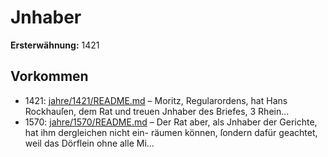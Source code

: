 # Jnhaber

**Ersterwähnung:** 1421

## Vorkommen
- 1421: [jahre/1421/README.md](../jahre/1421/README.md) – Moritz, Regularordens, hat Hans
Rockhauſen, dem Rat und treuen Jnhaber des Briefes, 3
Rhein...
- 1570: [jahre/1570/README.md](../jahre/1570/README.md) – Der Rat aber,
als Jnhaber der Gerichte, hat ihm dergleichen nicht ein-
räumen können, ſondern dafür geachtet, weil das Dörflein
ohne alle Mi...
